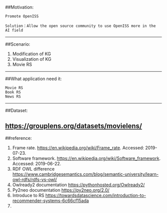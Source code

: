 ##Motivation:

	Promote OpenISS
	
	Solution：Allow the open source community to use OpenISS more in the AI field
---

##Scenario:

1.	Modification of KG
2.	Visualization of KG
3.	Movie RS
---

##What application need it:

	Movie RS
	Book RS
	News RS
---

##Dataset:

https://grouplens.org/datasets/movielens/
---


##reference:

1.	Frame rate. https://en.wikipedia.org/wiki/Frame_rate. Accessed: 2019- 07-23.
2.	Software framework. https://en.wikipedia.org/wiki/Software_framework. Accessed: 2019-06-22.
3.	RDF OWL difference https://www.cambridgesemantics.com/blog/semantic-university/learn-owl-rdfs/rdfs-vs-owl/
4.	Owlready2 documentation https://pythonhosted.org/Owlready2/
5.	Py2neo documentation https://py2neo.org/2.0/
6.	Introduce to RS https://towardsdatascience.com/introduction-to-recommender-systems-6c66cf15ada
7.	
